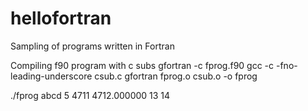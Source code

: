 # hellofortran
Sampling of programs written in Fortran

Compiling f90 program with c subs
gfortran -c fprog.f90
gcc -c -fno-leading-underscore csub.c
gfortran fprog.o csub.o -o fprog

./fprog
abcd 5 4711 4712.000000 13 14
